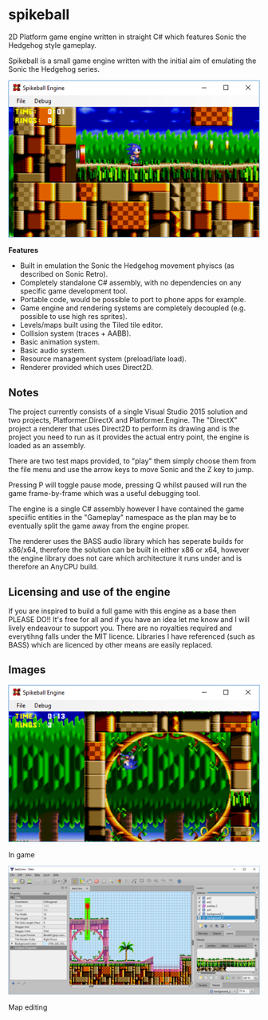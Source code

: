 # spikeball
2D Platform game engine written in straight C# which features Sonic the Hedgehog style gameplay.

Spikeball is a small game engine written with the initial aim of emulating the Sonic the Hedgehog series.

<img src="doc/img1.png" />

<b>Features</b>
<ul>
	<li>Built in emulation the Sonic the Hedgehog movement phyiscs (as described on Sonic Retro).</li>
	<li>Completely standalone C# assembly, with no dependencies on any specific game development tool.</li>
	<li>Portable code, would be possible to port to phone apps for example.</li>
	<li>Game engine and rendering systems are completely decoupled (e.g. possible to use high res sprites).</li>
	<li>Levels/maps built using the Tiled tile editor.</li>
	<li>Collision system (traces + AABB).</li>
	<li>Basic animation system.</li>
	<li>Basic audio system.</li>
	<li>Resource management system (preload/late load).</li>
	<li>Renderer provided which uses Direct2D.</li>
</ul>

<h2>Notes</h2>
<p>
The project currently consists of a single Visual Studio 2015 solution and two projects, Platformer.DirectX and Platformer.Engine.
The "DirectX" project a renderer that uses Direct2D to perform its drawing and is the project you need to run as it provides
the actual entry point, the engine is loaded as an assembly.
</p>
<p>
There are two test maps provided, to "play" them simply choose them from the file menu and use the arrow keys to move
Sonic and the Z key to jump.
</p>
<p>
Pressing P will toggle pause mode, pressing Q whilst paused will run the game frame-by-frame which was a useful debugging tool.
</p>
<p>
The engine is a single C# assembly however I have contained the game speciific entities in the "Gameplay" namespace as
the plan may be to eventually split the game away from the engine proper.
</p>
<p>
The renderer uses the BASS audio library which has seperate builds for x86/x64, therefore the solution can be built
in either x86 or x64, however the engine library does not care which architecture it runs under and is therefore an AnyCPU build.
</p>

<h2>Licensing and use of the engine</h2>
<p>
If you are inspired to build a full game with this engine as a base then PLEASE DO!! It's free for all and if you have
an idea let me know and I will lively endeavour to support you. There are no royalties required and everytihng falls under
the MIT licence. Libraries I have referenced (such as BASS) which are licenced by other means are easily replaced.
</p>

<h2>Images</h2>
<img src="doc/img2.png" />
<p>In game</p>

<img src="doc/img3.png" />
<p>Map editing</p>